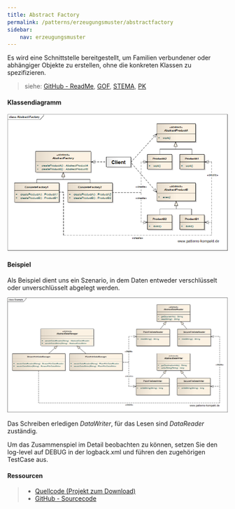 ```yaml
---
title: Abstract Factory
permalink: /patterns/erzeugungsmuster/abstractfactory
sidebar:
    nav: erzeugungsmuster
---
```


Es wird eine Schnittstelle bereitgestellt, um Familien verbundener oder abhängiger Objekte zu erstellen, ohne die konkreten Klassen zu spezifizieren.

> siehe: [GitHub - ReadMe](https://github.com/KarlEilebrecht/patterns-kompakt-code/blob/main/src/test/java/de/calamanari/pk/abstractfactory/README.md), [GOF](/literature#gof), [STEMA](/literature#stema), [PK](/literature#pk)


#### Klassendiagramm

![](/images/patterns/abstractfactory/abstract_factory_cn.png)

#### Beispiel

Als Beispiel dient uns ein Szenario, in dem Daten entweder verschlüsselt oder unverschlüsselt abgelegt werden.

![](/images/patterns/abstractfactory/abstract_factory_cx.png)

Das Schreiben erledigen *DataWriter*, für das Lesen sind *DataReader* zuständig.

Um das Zusammenspiel im Detail beobachten zu können, setzen Sie den log-level auf DEBUG in der logback.xml und führen den zugehörigen TestCase aus.

#### Ressourcen

> * [Quellcode (Projekt zum Download)](/patterns#codebeispiele)
> * [GitHub - Sourcecode](https://github.com/KarlEilebrecht/patterns-kompakt-code/tree/main/src/main/java/de/calamanari/pk/abstractfactory)